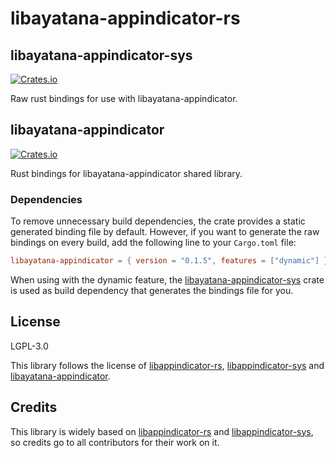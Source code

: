 # libayatana-appindicator-rs

## libayatana-appindicator-sys

[![Crates.io](https://img.shields.io/crates/v/libayatana-appindicator-sys.svg)](https://crates.io/crates/libayatana-appindicator-sys)

Raw rust bindings for use with libayatana-appindicator.

## libayatana-appindicator

[![Crates.io](https://img.shields.io/crates/v/libayatana-appindicator.svg)](https://crates.io/crates/libayatana-appindicator)

Rust bindings for libayatana-appindicator shared library.

### Dependencies

To remove unnecessary build dependencies, the crate provides a static generated binding file by default. However, if you want to generate the raw bindings on every build, add the following line to your `Cargo.toml` file:
```toml
libayatana-appindicator = { version = "0.1.5", features = ["dynamic"] }
```
When using with the dynamic feature, the [libayatana-appindicator-sys](##libayatana-appindicator-sys) crate is used as build dependency that generates the bindings file for you.

## License

LGPL-3.0

This library follows the license of [libappindicator-rs](https://github.com/qdot/libappindicator-rs), [libappindicator-sys](https://github.com/qdot/libappindicator-sys) and [libayatana-appindicator](https://github.com/AyatanaIndicators/libayatana-appindicator).

## Credits

This library is widely based on [libappindicator-rs](https://github.com/qdot/libappindicator-rs) and [libappindicator-sys](https://github.com/qdot/libappindicator-sys), so credits go to all contributors for their work on it.
